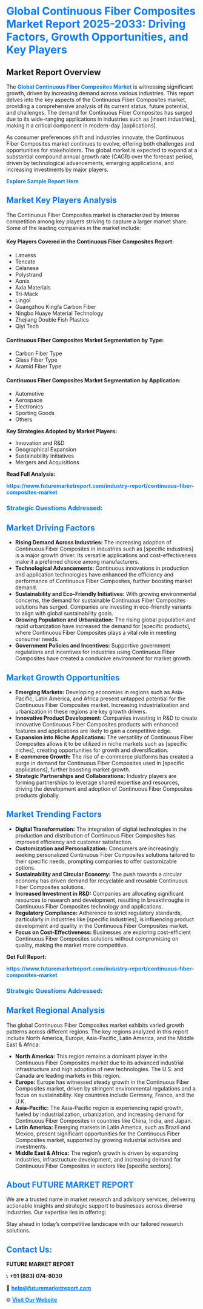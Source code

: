 <h1 style="color: #007BFF;">Global Continuous Fiber Composites Market Report 2025-2033: Driving Factors, Growth Opportunities, and Key Players</h1>

<section id="overview">
<h2>Market Report Overview</h2>
<p>The <a href="https://www.futuremarketreport.com/industry-report/continuous-fiber-composites-market" style="color: #007BFF; text-decoration: none;"><strong>Global Continuous Fiber Composites Market</strong></a> is witnessing significant growth, driven by increasing demand across various industries. This report delves into the key aspects of the Continuous Fiber Composites market, providing a comprehensive analysis of its current status, future potential, and challenges. The demand for Continuous Fiber Composites has surged due to its wide-ranging applications in industries such as [insert industries], making it a critical component in modern-day [applications].</p>
<p>As consumer preferences shift and industries innovate, the Continuous Fiber Composites market continues to evolve, offering both challenges and opportunities for stakeholders. The global market is expected to expand at a substantial compound annual growth rate (CAGR) over the forecast period, driven by technological advancements, emerging applications, and increasing investments by major players.</p>
</section>

<section id="overview">
<p><a href="https://www.futuremarketreport.com/request-sample/reportId=30702" style="color: #007BFF; text-decoration: none;"><strong>Explore Sample Report Here</strong></a></p>
</section>

<section id="key-players">
<h2 style="color: #007BFF;">Market Key Players Analysis</h2>
<p>The Continuous Fiber Composites market is characterized by intense competition among key players striving to capture a larger market share. Some of the leading companies in the market include:</p>
<h4>Key Players Covered in the Continuous Fiber Composites Report:</h4>
<ul><li>Lanxess</li><li>Tencate</li><li>Celanese</li><li>Polystrand</li><li>Aonix</li><li>Axia Materials</li><li>Tri-Mack</li><li>Lingol</li><li>Guangzhou Kingfa Carbon Fiber</li><li>Ningbo Huaye Material Technology</li><li>Zhejiang Double Fish Plastics</li><li>Qiyi Tech</li></ul>
<h4>Continuous Fiber Composites Market Segmentation by Type:</h4>
<ul><li>Carbon Fiber Type</li><li>Glass Fiber Type</li><li>Aramid Fiber Type</li></ul>

<h4>Continuous Fiber Composites Market Segmentation by Application:</h4>
<ul><li>Automotive</li><li>Aerospace</li><li>Electronics</li><li>Sporting Goods</li><li>Others</li></ul>
<p><strong>Key Strategies Adopted by Market Players:</strong></p>
<ul>
<li>Innovation and R&D</li>
<li>Geographical Expansion</li>
<li>Sustainability Initiatives</li>
<li>Mergers and Acquisitions</li>
</ul>
</section>

<section>
<p><strong>Read Full Analysis: </strong></p><a href="https://www.futuremarketreport.com/industry-report/continuous-fiber-composites-market" style="color: #007BFF; text-decoration: none;"><strong>https://www.futuremarketreport.com/industry-report/continuous-fiber-composites-market</strong></a>
<h3 style="color: #007BFF;">Strategic Questions Addressed:</h3>
</section>

<section id="driving-factors">
<h2 style="color: #007BFF;">Market Driving Factors</h2>
<ul>
<li><strong>Rising Demand Across Industries:</strong> The increasing adoption of Continuous Fiber Composites in industries such as [specific industries] is a major growth driver. Its versatile applications and cost-effectiveness make it a preferred choice among manufacturers.</li>
<li><strong>Technological Advancements:</strong> Continuous innovations in production and application technologies have enhanced the efficiency and performance of Continuous Fiber Composites, further boosting market demand.</li>
<li><strong>Sustainability and Eco-Friendly Initiatives:</strong> With growing environmental concerns, the demand for sustainable Continuous Fiber Composites solutions has surged. Companies are investing in eco-friendly variants to align with global sustainability goals.</li>
<li><strong>Growing Population and Urbanization:</strong> The rising global population and rapid urbanization have increased the demand for [specific products], where Continuous Fiber Composites plays a vital role in meeting consumer needs.</li>
<li><strong>Government Policies and Incentives:</strong> Supportive government regulations and incentives for industries using Continuous Fiber Composites have created a conducive environment for market growth.</li>
</ul>
</section>

<section id="growth-opportunities">
<h2 style="color: #007BFF;">Market Growth Opportunities</h2>
<ul>
<li><strong>Emerging Markets:</strong> Developing economies in regions such as Asia-Pacific, Latin America, and Africa present untapped potential for the Continuous Fiber Composites market. Increasing industrialization and urbanization in these regions are key growth drivers.</li>
<li><strong>Innovative Product Development:</strong> Companies investing in R&D to create innovative Continuous Fiber Composites products with enhanced features and applications are likely to gain a competitive edge.</li>
<li><strong>Expansion into Niche Applications:</strong> The versatility of Continuous Fiber Composites allows it to be utilized in niche markets such as [specific niches], creating opportunities for growth and diversification.</li>
<li><strong>E-commerce Growth:</strong> The rise of e-commerce platforms has created a surge in demand for Continuous Fiber Composites used in [specific applications], further boosting market growth.</li>
<li><strong>Strategic Partnerships and Collaborations:</strong> Industry players are forming partnerships to leverage shared expertise and resources, driving the development and adoption of Continuous Fiber Composites products globally.</li>
</ul>
</section>

<section id="trending-factors">
<h2 style="color: #007BFF;">Market Trending Factors</h2>
<ul>
<li><strong>Digital Transformation:</strong> The integration of digital technologies in the production and distribution of Continuous Fiber Composites has improved efficiency and customer satisfaction.</li>
<li><strong>Customization and Personalization:</strong> Consumers are increasingly seeking personalized Continuous Fiber Composites solutions tailored to their specific needs, prompting companies to offer customizable options.</li>
<li><strong>Sustainability and Circular Economy:</strong> The push towards a circular economy has driven demand for recyclable and reusable Continuous Fiber Composites solutions.</li>
<li><strong>Increased Investment in R&D:</strong> Companies are allocating significant resources to research and development, resulting in breakthroughs in Continuous Fiber Composites technology and applications.</li>
<li><strong>Regulatory Compliance:</strong> Adherence to strict regulatory standards, particularly in industries like [specific industries], is influencing product development and quality in the Continuous Fiber Composites market.</li>
<li><strong>Focus on Cost-Effectiveness:</strong> Businesses are exploring cost-efficient Continuous Fiber Composites solutions without compromising on quality, making the market more competitive.</li>
</ul>
</section>

<section>
<p><strong>Get Full Report: </strong></p><a href="https://www.futuremarketreport.com/industry-report/continuous-fiber-composites-market" style="color: #007BFF; text-decoration: none;"><strong>https://www.futuremarketreport.com/industry-report/continuous-fiber-composites-market</strong></a>
<h3 style="color: #007BFF;">Strategic Questions Addressed:</h3>
</section>


<section id="regional-analysis">
<h2 style="color: #007BFF;">Market Regional Analysis</h2>
<p>The global Continuous Fiber Composites market exhibits varied growth patterns across different regions. The key regions analyzed in this report include North America, Europe, Asia-Pacific, Latin America, and the Middle East & Africa:</p>
<ul>
<li><strong>North America:</strong> This region remains a dominant player in the Continuous Fiber Composites market due to its advanced industrial infrastructure and high adoption of new technologies. The U.S. and Canada are leading markets in this region.</li>
<li><strong>Europe:</strong> Europe has witnessed steady growth in the Continuous Fiber Composites market, driven by stringent environmental regulations and a focus on sustainability. Key countries include Germany, France, and the U.K.</li>
<li><strong>Asia-Pacific:</strong> The Asia-Pacific region is experiencing rapid growth, fueled by industrialization, urbanization, and increasing demand for Continuous Fiber Composites in countries like China, India, and Japan.</li>
<li><strong>Latin America:</strong> Emerging markets in Latin America, such as Brazil and Mexico, present significant opportunities for the Continuous Fiber Composites market, supported by growing industrial activities and investments.</li>
<li><strong>Middle East & Africa:</strong> The region’s growth is driven by expanding industries, infrastructure development, and increasing demand for Continuous Fiber Composites in sectors like [specific sectors].</li>
</ul>
</section>

<footer>
<h2 style="color: #007BFF;">About FUTURE MARKET REPORT</h2>
<p>We are a trusted name in market research and advisory services, delivering actionable insights and strategic support to businesses across diverse industries. Our expertise lies in offering:</p>

<p>Stay ahead in today’s competitive landscape with our tailored research solutions.</p>

<h2 style="color: #007BFF;">Contact Us:</h2>
<p><strong>FUTURE MARKET REPORT</strong></p>
<p>📞 <strong>+91 (883) 074-8030</strong></p>
<p>📧 <strong><a href="mailto:help@futuremarketreport.com" style="color: #007BFF;">help@futuremarketreport.com</a></strong></p>
<p>🌐 <strong><a href="https://www.futuremarketreport.com/" style="color: #007BFF;">Visit Our Website</a></strong></p>
</footer>